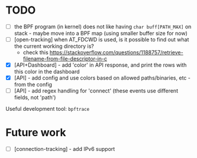 # TODO

- [ ] the BPF program (in kernel) does not like having `char buff[PATH_MAX]` on stack - maybe move into a BPF map (using smaller buffer size for now)
- [ ] [open-tracking] when AT_FDCWD is used, is it possible to find out what the current working directory is?
    - check this https://stackoverflow.com/questions/1188757/retrieve-filename-from-file-descriptor-in-c
- [X] [API+Dashboard] - add 'color' in API response, and print the rows with this color in the dashboard
- [X] [API] - add config and use colors based on allowed paths/binaries, etc - from the config
- [ ] [API] - add regex handling for 'connect' (these events use different fields, not 'path')

Useful development tool: `bpftrace`

# Future work

- [ ] [connection-tracking] - add IPv6 support
